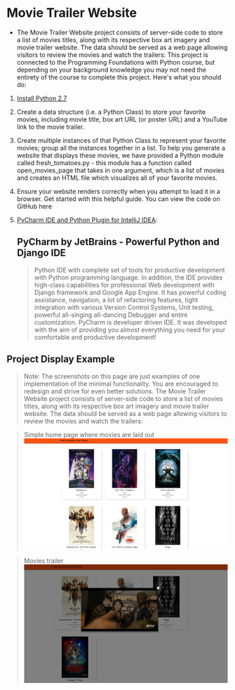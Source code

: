 # Movie Trailer Website

* The Movie Trailer Website project consists of server-side code to store a list of movies titles, along with its respective box art imagery and movie trailer website. The data should be served as a web page allowing visitors to review the movies and watch the trailers:
  This project is connected to the Programming Foundations with Python course, but depending on your background knowledge you may not need the entirety of the course to complete this project. Here's what you should do:

1. [Install Python 2.7](https://www.python.org/downloads/release/python-2712/)

2. Create a data structure (i.e. a Python Class) to store your favorite movies, including movie title, box art URL (or poster URL) and a YouTube link to the movie trailer.

3. Create multiple instances of that Python Class to represent your favorite movies; group all the instances together in a list.
  To help you generate a website that displays these movies, we have provided a Python module called fresh_tomatoes.py - this module has a function called open_movies_page that takes in one argument, which is a list of movies and creates an HTML file which visualizes all of your favorite movies.

4. Ensure your website renders correctly when you attempt to load it in a browser.
  Get started with this helpful guide.
  You can view the code on GitHub here
5. [PyCharm IDE and Python Plugin for IntelliJ IDEA](https://confluence.jetbrains.com/display/PYH/PyCharm+IDE+and+Python+Plugin+for+IntelliJ+IDEA):

    ## PyCharm by JetBrains - Powerful Python and Django IDE      
    >Python IDE with complete set of tools for productive development with Python programming language. In addition, the IDE provides high-class capabilities for professional Web development with Django framework and Google App Engine. It has powerful coding assistance, navigation, a lot of refactoring features, tight integration with various Version Control Systems, Unit testing, powerful all-singing all-dancing Debugger and entire customization. PyCharm is developer driven IDE. It was developed with the aim of providing you almost everything you need for your comfortable and productive development!

  
## Project Display Example
>Note: The screenshots on this page are just examples of one implementation of the minimal functionality. 
You are encouraged to redesign and strive for even better solutions.
The Movie Trailer Website project consists of server-side code to store a list of movies titles, along with its respective box art imagery and movie trailer website. The data should be served as a web page allowing visitors to review the movies and watch the trailers:  

>Simple home page where movies are laid out
![alt text](https://github.com/paulojr83/Movie-Trailer-Website/blob/master/1.PNG "Movie")

>Movies trailer
![alt text](https://github.com/paulojr83/Movie-Trailer-Website/blob/master/2.PNG "Movies trailer")
